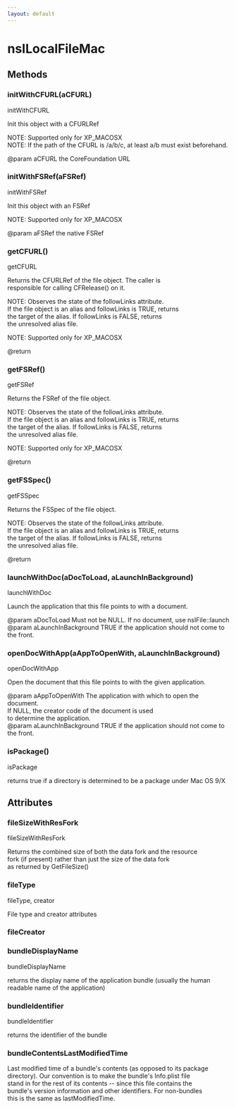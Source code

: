 ```yaml
---
layout: default
---
```


# nsILocalFileMac #

## Methods ##

### initWithCFURL(aCFURL) ###
  
initWithCFURL  
  
Init this object with a CFURLRef  
  
NOTE: Supported only for XP_MACOSX  
NOTE: If the path of the CFURL is /a/b/c, at least a/b must exist beforehand.  
  
@param   aCFURL         the CoreFoundation URL  
  
  

### initWithFSRef(aFSRef) ###
  
initWithFSRef  
  
Init this object with an FSRef  
  
NOTE: Supported only for XP_MACOSX  
  
@param   aFSRef         the native FSRef  
  
  

### getCFURL() ###
  
getCFURL  
  
Returns the CFURLRef of the file object. The caller is  
responsible for calling CFRelease() on it.  
  
NOTE: Observes the state of the followLinks attribute.  
If the file object is an alias and followLinks is TRUE, returns  
the target of the alias. If followLinks is FALSE, returns  
the unresolved alias file.  
  
NOTE: Supported only for XP_MACOSX  
  
@return  
   
  

### getFSRef() ###
  
getFSRef  
  
Returns the FSRef of the file object.  
  
NOTE: Observes the state of the followLinks attribute.  
If the file object is an alias and followLinks is TRUE, returns  
the target of the alias. If followLinks is FALSE, returns  
the unresolved alias file.  
  
NOTE: Supported only for XP_MACOSX  
  
@return  
   
  

### getFSSpec() ###
  
getFSSpec  
  
Returns the FSSpec of the file object.  
  
NOTE: Observes the state of the followLinks attribute.  
If the file object is an alias and followLinks is TRUE, returns  
the target of the alias. If followLinks is FALSE, returns  
the unresolved alias file.  
  
@return  
   
  

### launchWithDoc(aDocToLoad, aLaunchInBackground) ###
  
launchWithDoc  
  
Launch the application that this file points to with a document.  
  
@param   aDocToLoad          Must not be NULL. If no document, use nsIFile::launch  
@param   aLaunchInBackground TRUE if the application should not come to the front.  
  
  

### openDocWithApp(aAppToOpenWith, aLaunchInBackground) ###
  
openDocWithApp  
  
Open the document that this file points to with the given application.  
  
@param   aAppToOpenWith      The application with  which to open the document.  
                             If NULL, the creator code of the document is used  
                             to determine the application.  
@param   aLaunchInBackground TRUE if the application should not come to the front.  
  
  

### isPackage() ###
  
isPackage  
  
returns true if a directory is determined to be a package under Mac OS 9/X  
  
  

## Attributes ##

### fileSizeWithResFork ###
  
fileSizeWithResFork  
  
Returns the combined size of both the data fork and the resource  
fork (if present) rather than just the size of the data fork  
as returned by GetFileSize()  
  
  

### fileType ###
  
fileType, creator  
  
File type and creator attributes  
  
  

### fileCreator ###

### bundleDisplayName ###
  
bundleDisplayName  
  
returns the display name of the application bundle (usually the human   
readable name of the application)  
  

### bundleIdentifier ###
  
bundleIdentifier  
  
returns the identifier of the bundle  
  

### bundleContentsLastModifiedTime ###
  
Last modified time of a bundle's contents (as opposed to its package  
directory).  Our convention is to make the bundle's Info.plist file  
stand in for the rest of its contents -- since this file contains the  
bundle's version information and other identifiers.  For non-bundles  
this is the same as lastModifiedTime.  
  
